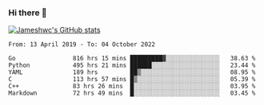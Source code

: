 ### Hi there 👋

[![Jameshwc's GitHub stats](https://github-readme-stats.vercel.app/api?username=jameshwc)](https://github.com/anuraghazra/github-readme-stats)

<!--START_SECTION:waka-->

```text
From: 13 April 2019 - To: 04 October 2022

Go                816 hrs 15 mins █████████▓░░░░░░░░░░░░░░░   38.63 %
Python            495 hrs 21 mins ██████░░░░░░░░░░░░░░░░░░░   23.44 %
YAML              189 hrs         ██▒░░░░░░░░░░░░░░░░░░░░░░   08.95 %
C                 113 hrs 57 mins █▒░░░░░░░░░░░░░░░░░░░░░░░   05.39 %
C++               83 hrs 26 mins  █░░░░░░░░░░░░░░░░░░░░░░░░   03.95 %
Markdown          72 hrs 49 mins  █░░░░░░░░░░░░░░░░░░░░░░░░   03.45 %
```

<!--END_SECTION:waka-->